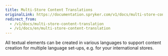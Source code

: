 ```yaml
---
title: Multi-Store Content Translations
originalLink: https://documentation.spryker.com/v1/docs/multi-store-content-translation
redirect_from:
  - /v1/docs/multi-store-content-translation
  - /v1/docs/en/multi-store-content-translation
---
```


All textual elements can be created in various languages to support content creation for multiple language set-ups, e.g. for your international stores.


